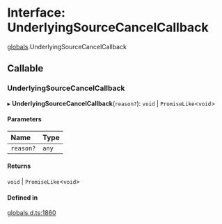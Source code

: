# Interface: UnderlyingSourceCancelCallback

[globals](../modules/globals.md).UnderlyingSourceCancelCallback

## Callable

### UnderlyingSourceCancelCallback

▸ **UnderlyingSourceCancelCallback**(`reason?`): `void` \| `PromiseLike`<`void`\>

#### Parameters

| Name | Type |
| :------ | :------ |
| `reason?` | `any` |

#### Returns

`void` \| `PromiseLike`<`void`\>

#### Defined in

[globals.d.ts:1860](https://github.com/goodcodedev/bun-types/blob/8bd1b3a/globals.d.ts#L1860)

